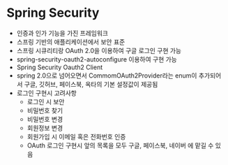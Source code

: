 # Spring Security

- 인증과 인가 기능을 가진 프레임워크
- 스프링 기반의 애플리케이션에서 보안 표준
- 스프링 시큐리티랑 OAuth 2.0을 이용하여 구글 로그인 구현 가능
- spring-security-oauth2-autoconfigure 이용하여 구현 가능
- Spring Security Oauth2 Client
- spring 2.0으로 넘어오면서 CommomOAuth2Provider라는 enum이 추가되어서 구글, 깃허브, 페이스북, 옥타의 기본 설정값이 제공됨
- 로그인 구현시 고려사항
  - 로그인 시 보안
  - 비밀번호 찾기
  - 비밀번호 변경
  - 회원정보 변경
  - 회원가입 시 이메일 혹은 전화번호 인증
  - OAuth 로그인 구현시 앞의 목록을 모두 구글, 페이스북, 네이버 에 맡길 수 있음